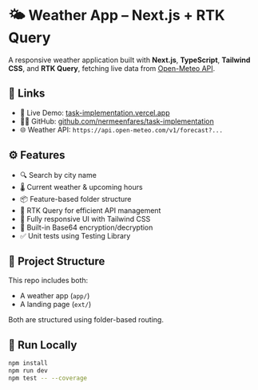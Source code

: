# 🌤️ Weather App – Next.js + RTK Query

A responsive weather application built with **Next.js**, **TypeScript**, **Tailwind CSS**, and **RTK Query**, fetching live data from [Open-Meteo API](https://open-meteo.com/).

## 🔗 Links

- 🔴 Live Demo: [task-implementation.vercel.app](https://task-implementation.vercel.app)
- 🧑‍💻 GitHub: [github.com/nermeenfares/task-implementation](https://github.com/nermeenfares/task-implementation)
- 🌐 Weather API: `https://api.open-meteo.com/v1/forecast?...`

## ⚙️ Features

- 🔍 Search by city name
- 🌡️ Current weather & upcoming hours
- 📦 Feature-based folder structure
- 🚀 RTK Query for efficient API management
- 📱 Fully responsive UI with Tailwind CSS
- 🔐 Built-in Base64 encryption/decryption
- ✅ Unit tests using Testing Library

## 📁 Project Structure

This repo includes both:

- A weather app (`app/`)
- A landing page (`ext/`)

Both are structured using folder-based routing.

## 🧪 Run Locally

```bash
npm install
npm run dev
npm test -- --coverage
```

